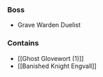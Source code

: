 ### Boss
- Grave Warden Duelist

### Contains
- [[Ghost Glovewort (1)]]
- [[Banished Knight Engvall]]